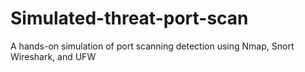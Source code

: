 # Simulated-threat-port-scan
A hands-on simulation of port scanning detection using Nmap, Snort Wireshark, and UFW
